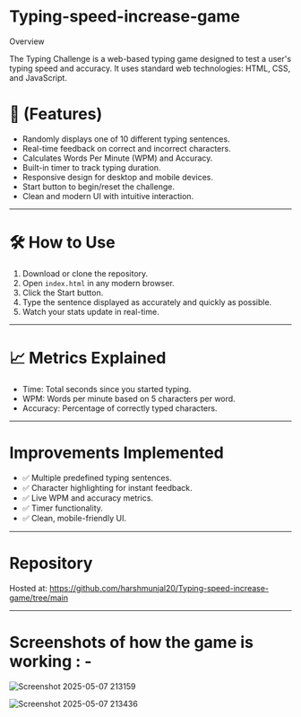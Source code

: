 # Typing-speed-increase-game
Overview

The Typing Challenge is a web-based typing game designed to test a user's typing speed and accuracy. It uses standard web technologies: HTML, CSS, and JavaScript.


# 🚀 (Features)

* Randomly displays one of 10 different typing sentences.
* Real-time feedback on correct and incorrect characters.
* Calculates Words Per Minute (WPM) and Accuracy.
* Built-in timer to track typing duration.
* Responsive design for desktop and mobile devices.
* Start button to begin/reset the challenge.
* Clean and modern UI with intuitive interaction.

---

# 🛠️ How to Use

1. Download or clone the repository.
2. Open `index.html` in any modern browser.
3. Click the Start button.
4. Type the sentence displayed as accurately and quickly as possible.
5. Watch your stats update in real-time.

---

# 📈 Metrics Explained

* Time: Total seconds since you started typing.
* WPM: Words per minute based on 5 characters per word.
* Accuracy: Percentage of correctly typed characters.

---

# Improvements Implemented

* ✅ Multiple predefined typing sentences.
* ✅ Character highlighting for instant feedback.
* ✅ Live WPM and accuracy metrics.
* ✅ Timer functionality.
* ✅ Clean, mobile-friendly UI.

---

# Repository
Hosted at: https://github.com/harshmunjal20/Typing-speed-increase-game/tree/main

---

# Screenshots of how the game is working : - 
  ![Screenshot 2025-05-07 213159](https://github.com/user-attachments/assets/7392ccf2-ddd0-4e3b-ac1a-65b52ffd3077)

  ![Screenshot 2025-05-07 213436](https://github.com/user-attachments/assets/d0a7ce48-aa1c-4fb9-a4e2-646e10324fa2)


